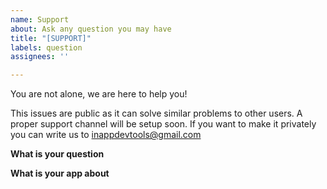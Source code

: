 ```yaml
---
name: Support
about: Ask any question you may have
title: "[SUPPORT]"
labels: question
assignees: ''

---
```


You are not alone, we are here to help you!

This issues are public as it can solve similar problems to other users. A proper support channel will be setup soon.
If you want to make it privately you can write us to <inappdevtools@gmail.com>

**What is your question**

**What is your app about**
